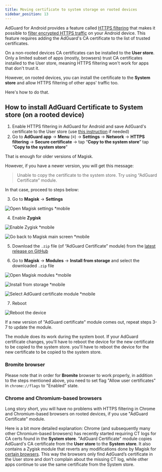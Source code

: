 ```yaml
---
title: Moving certificate to system storage on rooted devices
sidebar_position: 13
---
```


AdGuard for Android provides a feature called [HTTPS filtering](../../overview#https-filtering) that makes it possible to [filter encrypted HTTPS traffic](/general/https-filtering/what-is-https-filtering) on your Android device. This feature requires adding the AdGuard's CA certificate to the list of trusted certificates.

On a non-rooted devices CA certificates can be installed to the **User store**. Only a limited subset of apps (mostly, browsers) trust CA certificates installed to the User store, meaning HTTPS filtering won't work for apps that don't trust it.

However, on rooted devices, you can install the certificate to the **System store** and allow HTTPS filtering of other apps' traffic too.

Here's how to do that.

## How to install AdGuard Certificate to System store (on a rooted device)

1. Enable HTTPS filtering in AdGuard for Android and save AdGuard's certificate to the User store (use [this instruction](../../overview#https-filtering) if needed)
2. Go to **AdGuard app** → **Menu** (≡) → **Settings** → **Network** → **HTTPS filtering** → **Secure certificate** → tap “**Copy to the system store**”
tap “**Copy to the system store**”

That is enough for older versions of Magisk.

However, if you have a newer version, you will get this message:

> Unable to copy the certificate to the system store. Try using “AdGuard Certificate” module.

In that case, proceed to steps below:

3. Go to **Magisk** -> **Settings**

![Open Magisk settings *mobile](https://cdn.adtidy.org/content/kb/ad_blocker/android/solving_problems/https-certificate-for-rooted/magisk-module-1.png)

4. Enable **Zygisk**

![Enable Zygisk *mobile](https://cdn.adtidy.org/content/kb/ad_blocker/android/solving_problems/https-certificate-for-rooted/magisk-module-2.png)

![Go back to Magisk main screen *mobile](https://cdn.adtidy.org/content/kb/ad_blocker/android/solving_problems/https-certificate-for-rooted/magisk-module-3.png)

5. Download the `.zip` file (of “AdGuard Certificate” module) from the [latest release on GitHub](https://github.com/AdguardTeam/adguardcert/releases/latest/)

6. Go to **Magisk** → **Modules** → **Install from storage** and select the downloaded `.zip` file

![Open Magisk modules *mobile](https://cdn.adtidy.org/content/kb/ad_blocker/android/solving_problems/https-certificate-for-rooted/magisk-module-4.png)

![Install from storage *mobile](https://cdn.adtidy.org/content/kb/ad_blocker/android/solving_problems/https-certificate-for-rooted/magisk-module-5.png)

![Select AdGuard certificate module *mobile](https://cdn.adtidy.org/content/kb/ad_blocker/android/solving_problems/https-certificate-for-rooted/magisk-module-6.png)

7. Reboot

![Reboot the device](https://cdn.adtidy.org/content/kb/ad_blocker/android/solving_problems/https-certificate-for-rooted/magisk-module-7.png)

If a new version of "AdGuard certificate" module comes out, repeat steps 3-7 to update the module.

The module does its work during the system boot. If your AdGuard certificate changes, you'll have to reboot the device for the new certificate to be copied to the system store.
you'll have to reboot the device for the new certificate to be copied to the system store.

### Bromite browser

Please note that in order for **Bromite** browser to work properly, in addition to the steps mentioned above, you need to set flag "Allow user certificates" in `chrome://flags` to "Enabled" state.

### Chrome and Chromium-based browsers

Long story short, you will have no problems with HTTPS filtering in Chrome and Chromium-based browsers on rooted devices, if you use "AdGuard Certificate" module. 

Here is a bit more detailed explanation: Chrome (and subsequently many other Chromium-based browsers) has recently started requiring CT logs for CA certs found in the **System store**. "AdGuard Certificate" module copies AdGuard's CA certificate from the **User store** to the **System store**. It also contains a Zygisk module that reverts any modifications done by Magisk for [certain browsers](https://github.com/AdguardTeam/adguardcert/blob/master/zygisk_module/jni/browsers.inc).
This way the browsers only find AdGuard’s certificate in the User store and don’t complain about the missing CT log, while other apps continue to use the same certificate from the System store.

